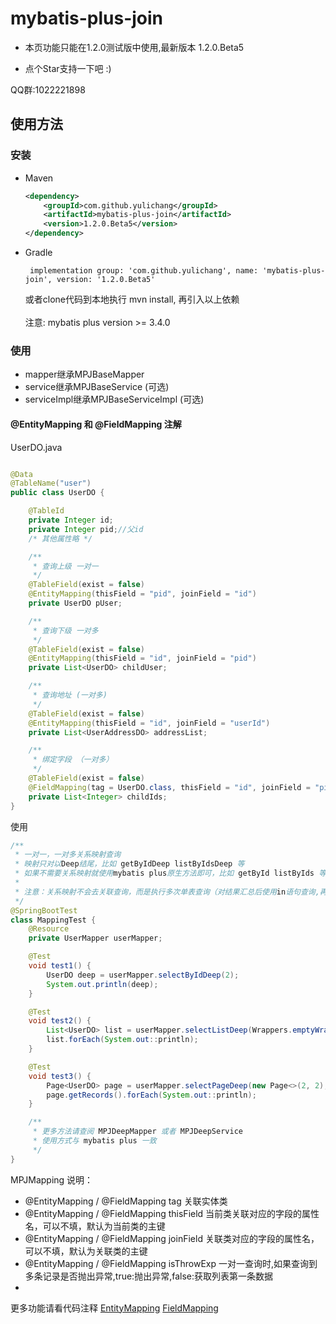 # mybatis-plus-join

* 本页功能只能在1.2.0测试版中使用,最新版本 1.2.0.Beta5

* 点个Star支持一下吧 :)

QQ群:1022221898

## 使用方法

### 安装

- Maven
  ```xml
  <dependency>
      <groupId>com.github.yulichang</groupId>
      <artifactId>mybatis-plus-join</artifactId>
      <version>1.2.0.Beta5</version>
  </dependency>
  ```
- Gradle
  ```
   implementation group: 'com.github.yulichang', name: 'mybatis-plus-join', version: '1.2.0.Beta5'
  ```
  或者clone代码到本地执行 mvn install, 再引入以上依赖  
  <br>
  注意: mybatis plus version >= 3.4.0
  <br>

### 使用

* mapper继承MPJBaseMapper
* service继承MPJBaseService (可选)
* serviceImpl继承MPJBaseServiceImpl (可选)

#### @EntityMapping 和 @FieldMapping 注解

UserDO.java

```java

@Data
@TableName("user")
public class UserDO {

    @TableId
    private Integer id;
    private Integer pid;//父id
    /* 其他属性略 */

    /**
     * 查询上级 一对一
     */
    @TableField(exist = false)
    @EntityMapping(thisField = "pid", joinField = "id")
    private UserDO pUser;

    /**
     * 查询下级 一对多
     */
    @TableField(exist = false)
    @EntityMapping(thisField = "id", joinField = "pid")
    private List<UserDO> childUser;

    /**
     * 查询地址 (一对多)
     */
    @TableField(exist = false)
    @EntityMapping(thisField = "id", joinField = "userId")
    private List<UserAddressDO> addressList;

    /**
     * 绑定字段 （一对多）
     */
    @TableField(exist = false)
    @FieldMapping(tag = UserDO.class, thisField = "id", joinField = "pid", select = "id")
    private List<Integer> childIds;
}
```

使用

```java
/**
 * 一对一，一对多关系映射查询
 * 映射只对以Deep结尾，比如 getByIdDeep listByIdsDeep 等
 * 如果不需要关系映射就使用mybatis plus原生方法即可，比如 getById listByIds 等
 *
 * 注意：关系映射不会去关联查询，而是执行多次单表查询（对结果汇总后使用in语句查询,再对结果进行匹配）
 */
@SpringBootTest
class MappingTest {
    @Resource
    private UserMapper userMapper;

    @Test
    void test1() {
        UserDO deep = userMapper.selectByIdDeep(2);
        System.out.println(deep);
    }

    @Test
    void test2() {
        List<UserDO> list = userMapper.selectListDeep(Wrappers.emptyWrapper());
        list.forEach(System.out::println);
    }

    @Test
    void test3() {
        Page<UserDO> page = userMapper.selectPageDeep(new Page<>(2, 2), Wrappers.emptyWrapper());
        page.getRecords().forEach(System.out::println);
    }

    /**
     * 更多方法请查阅 MPJDeepMapper 或者 MPJDeepService
     * 使用方式与 mybatis plus 一致
     */
}
```

MPJMapping 说明：

* @EntityMapping / @FieldMapping tag 关联实体类
* @EntityMapping / @FieldMapping thisField 当前类关联对应的字段的属性名，可以不填，默认为当前类的主键
* @EntityMapping / @FieldMapping joinField 关联类对应的字段的属性名，可以不填，默认为关联类的主键
* @EntityMapping / @FieldMapping isThrowExp 一对一查询时,如果查询到多条记录是否抛出异常,true:抛出异常,false:获取列表第一条数据
*

更多功能请看代码注释 [EntityMapping](https://gitee.com/best_handsome/mybatis-plus-join/blob/master/src/main/java/com/github/yulichang/annotation/EntityMapping.java)
[FieldMapping](https://gitee.com/best_handsome/mybatis-plus-join/blob/master/src/main/java/com/github/yulichang/annotation/FieldMapping.java)




